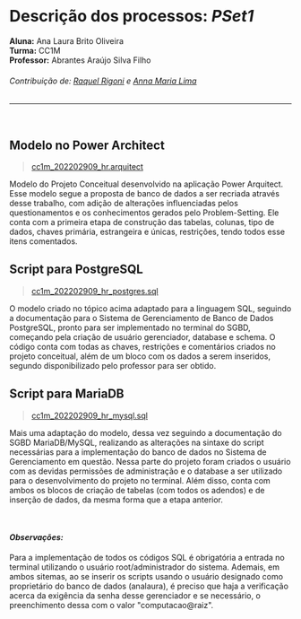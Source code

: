 </br>

# Descrição dos processos: *PSet1*

**Aluna:** Ana Laura Brito Oliveira </br>
**Turma:** CC1M </br>
**Professor:** Abrantes Araújo Silva Filho </br>

###### Contribuição de: [Raquel Rigoni](https://github.com/raqs-bot) e [Anna Maria Lima](https://github.com/Annmochii)

****
</br>

## Modelo no Power Architect
> [cc1m_202202909_hr.arquitect](https://github.com/aurahtml/uvv_bd_1_cc1m/blob/main/pset1/cc1m_202202909_hr.architect)
<p>Modelo do Projeto Conceitual desenvolvido na aplicação Power Arquitect. Esse modelo segue a proposta de banco de dados a ser recriada através desse trabalho, com adição de alterações influenciadas pelos questionamentos e os conhecimentos gerados pelo Problem-Setting. Ele conta com a primeira etapa de construção das tabelas, colunas, tipo de dados, chaves primária, estrangeira e únicas, restrições, tendo todos esse itens comentados.</p>

## Script para PostgreSQL
> [cc1m_202202909_hr_postgres.sql](https://github.com/aurahtml/uvv_bd_1_cc1m/blob/main/pset1/cc1m_202202909_hr_postgres.sql)
<p>O modelo criado no tópico acima adaptado para a linguagem SQL, seguindo a documentação para o Sistema de Gerenciamento de Banco de Dados PostgreSQL, pronto para ser implementado no terminal do SGBD, começando pela criação de usuário gerenciador, database e schema. O código conta com todas as chaves, restrições e comentários criados no projeto conceitual, além de um bloco com os dados a serem inseridos, segundo disponibilizado pelo professor para ser obtido.</p>

## Script para MariaDB
> [cc1m_202202909_hr_mysql.sql](https://github.com/aurahtml/uvv_bd_1_cc1m/blob/main/pset1/cc1m_202202909_hr_mysql.sql)
<p>Mais uma adaptação do modelo, dessa vez seguindo a documentação do SGBD MariaDB/MySQL, realizando as alterações na sintaxe do script necessárias para a implementação do banco de dados no Sistema de Gerenciamento em questão. Nessa parte do projeto foram criados o usuário com as devidas permissões de administração e o database a ser utilizado para o desenvolvimento do projeto no terminal. Além disso, conta com ambos os blocos de criação de tabelas (com todos os adendos) e de inserção de dados, da mesma forma que a etapa anterior. </p>
</br>

#### ***Observações:***
<p>Para a implementação de todos os códigos SQL é obrigatória a entrada no terminal utilizando o usuário root/administrador do sistema. Ademais, em ambos sitemas, ao se inserir os scripts usando o usuário designado como proprietário do banco de dados (analaura), é preciso que haja a verificação acerca da exigência da senha desse gerenciador e se necessário, o preenchimento dessa com o valor "computacao@raiz".</p>

</br>
